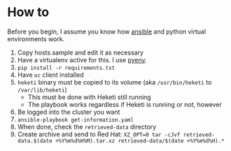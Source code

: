 # How to

Before you begin, I assume you know how [ansible](https://docs.ansible.com/ansible/latest/) and python virtual environments work.

1. Copy hosts.sample and edit it as necessary
1. Have a virtualenv active for this. I use [pyenv](https://github.com/pyenv/pyenv).
1. `pip install -r requirements.txt`
1. Have `oc` client installed
1. `heketi` binary must be copied to its volume (aka `/usr/bin/heketi` to `/var/lib/heketi`)
   * This must be done with Heketi still running
   * The playbook works regardless if Heketi is running or not, however
1. Be logged into the cluster you want
1. `ansible-playbook get-information.yaml`
1. When done, check the `retrieved-data` directory
1. Create archive and send to Red Hat: `XZ_OPT=0 tar -cJvf retrieved-data.$(date +%Y%m%d%H%M).tar.xz retrieved-data/$(date +%Y%m%d%H).*`

